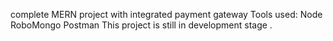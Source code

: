 complete MERN project with integrated payment gateway
Tools used:
Node
RoboMongo
Postman
This project is still in development stage .
